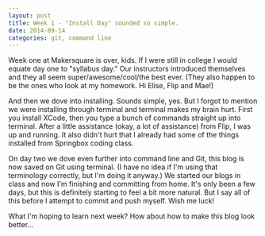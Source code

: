 ```yaml
---
layout: post
title: Week 1 - "Install Day" sounded so simple.
date: 2014-09-14
categories: git, command line
---
```


Week one at Makersquare is over, kids. If I were still in college I would equate day one to "syllabus day." Our instructors introduced themselves and they all seem super/awesome/cool/the best ever. (They also happen to be the ones who look at my homework. Hi Elise, Flip and Mae!)

And then we dove into installing. Sounds simple, yes. But I forgot to mention we were installing through terminal and terminal makes my brain hurt. First you install XCode, then you type a bunch of commands straight up into terminal. After a little assistance (okay, a lot of assistance) from Flip, I was up and running. It also didn't hurt that I already had some of the things installed from Springbox coding class.

On day two we dove even further into command line and Git, this blog is now saved on Git using terminal. (I have no idea if I'm using that terminology correctly, but I'm doing it anyway.) We started our blogs in class and now I'm finishing and committing from home. It's only been a few days, but this is definitely starting to feel a bit more natural. But I say all of this before I attempt to commit and push myself. Wish me luck!

What I'm hoping to learn next week? How about how to make this blog look better...
